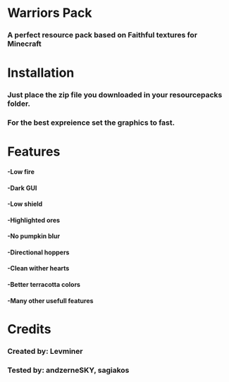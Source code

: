# Warriors Pack

### A perfect resource pack based on Faithful textures for Minecraft

# Installation

### Just place the zip file you downloaded in your resourcepacks folder.

### For the best expreience set the graphics to fast.

# Features

#### -Low fire

#### -Dark GUI

#### -Low shield

#### -Highlighted ores

#### -No pumpkin blur

#### -Directional hoppers

#### -Clean wither hearts

#### -Better terracotta colors

#### -Many other usefull features

# Credits

### Created by: Levminer

### Tested by: andzerneSKY, sagiakos
